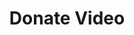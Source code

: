 ---
  id: "247290"
  fieldLayoutId: "89"
  uid: "3e893638-a65d-4474-8498-fd2a20defa04"
  enabled: "1"
  archived: "0"
  dateCreated: "2020-08-19 22:24:11"
  dateUpdated: "2021-03-01 04:15:56"
  siteSettingsId: "247290"
  slug: "donate-video"
  siteId: "1"
  uri: "patterns/ios/entry/donate-video"
  enabledForSite: "1"
  sectionId: "2"
  typeId: "2"
  authorId: "1"
  postdateCreated: "2020-08-19 22:20:00"
  expirydateCreated: null
  contentId: "102569"
  title: "Donate Video"
  field_allColorsComputed: null
  field_allColorsComputedIllustration: null
  field_allColorsComputedThumbnail: null
  field_appDescription: null
  field_appDescriptionSentiment: null
  field_audio: "0"
  field_authorFaq: null
  field_bgThumbPosition: "center center"
  field_body: null
  field_captureSize: null
  field_categoriesRaw: "trust,\nprivacy,"
  field_categoryInPlainText: null
  field_coldThumbTransform: null
  field_colorPalette: null
  field_contributorName: null
  field_contributorUrl: null
  field_coverColor: null
  field_dominantColor: null
  field_externalContributor: "0"
  field_fetchWebsiteData: null
  field_fullName: null
  field_gfycatSource: null
  field_gif: "0"
  field_gumletUrl: null
  field_gumletUrlNoPreParse: null
  field_howHelps: "<p><strong>Data Privacy and Trust</strong></p>\n<p>We live in a world where dozens of devices capturing data can surround a person. Companies like Amazon and Google have created new environmental devices like Smart Speakers and Smart Cameras that come tied to a sometimes unhinged use of customer data for machine learning purposes.</p>\n<p>Rightfully many customers have voiced concerns about these practices, and there has been a growth in privacy-oriented solutions.</p>\n<p>Modern UX requires a thoughtful process on how users may perceive technology and how that affects their relationship with products and brands. </p>\n<p>Arlo understands that defaulting to a policy where they could freely use any recording coming from their cameras would hurt their reputation and damage the trust that a customer puts into the brand. To avoid this and still get the benefits of getting real-world data for training purposes, Arlo defaults to a policy where customers donate their video data.</p>\n<p>This practice not only solidifies their customer's trust but also empowers users to acknowledge the importance of their data and their right to keep their data private.</p>"
  field_howWorks: "<p>Arlo is a security technology company that produces smart cameras, smart doorbells, and other security solutions.</p>\n<p>One of Arlo's cameras' multiple features is the ability to detect people, animals, packages, and other objects. To train the machine learning vision algorithms that power this technology, Arlo needs video data. </p>\n<p>Instead of defaulting to use customer's data, Arlo gives customers the option to donate data by \"donating\" particular clips to aid their research. This approach is especially helpful for situations in which their technology may be wrongly detecting specific objects.</p>"
  field_iconColors: null
  field_iconComputedColors: null
  field_illustrationSource: null
  field_imagePathRaw: "https://s3-us-west-2.amazonaws.com/waveguideio/captures/waves/arlo-donate.png"
  field_imageTextOcr: null
  field_depthArticleBody: null
  field_lpSentimentScore: null
  field_lpUrl: null
  field_mediaEmbed: null
  field_mobileId: null
  field_mobileShotSrc: null
  field_newsObject: null
  field_pageFetchJsonString: null
  field_patternSrc: "Arlo"
  field_platformRaw: "iOS"
  field_qualityDescription: null
  field_rawResponse: null
  field_readingDuration: null
  field_readingDurationSeconds: null
  field_readingEaseLevel: null
  field_readingEaseScore: null
  field_references: null
  field_screenshotColors: null
  field_screenshotComputedColors: null
  field_sourceFromArchive: null
  field_strategyDescription: null
  field_thumbColors: null
  field_thumbVideoUrl: null
  field_webDescription: null
  field_webTitle: null
  field_what: "<p>This is a solution found in the Arlo Security app. An Arlo camera will record multiple videos of any motions that happen within its field of view. By default, Arlo doesn't use customers' video to train their vision algorithms and instead provide an option to donate videos for research.</p>"
  root: null
  lft: null
  rgt: null
  level: null
  structureId: null
  layout: layouts/post.njk
---